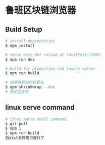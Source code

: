 # 鲁班区块链浏览器

## Build Setup

```bash
# install dependencies
$ npm install

# serve with hot reload at localhost:11002
$ npm run dev

# build for production and launch server
$ npm run build
```

```bash
# 如果有新加的包要先
$ npm shrinkwrap --dev
# 锁定包文件
```

## linux serve command

```bash
# linux serve shell command
$ git pull
$ npm i
$ npm run build
将dist文件拷贝就行了
```
